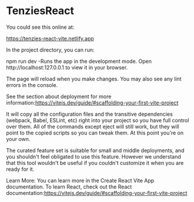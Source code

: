 # TenziesReact
You could see this online at:

https://tenzies-react-vite.netlify.app

In the project directory, you can run:

npm run dev
-Runs the app in the development mode. Open http://localhost:127.0.0.1 to view it in your browser.

The page will reload when you make changes. You may also see any lint errors in the console.

See the section about deployment for more information:https://vitejs.dev/guide/#scaffolding-your-first-vite-project

It will copy all the configuration files and the transitive dependencies (webpack, Babel, ESLint, etc) right into your project so you have full control over them. All of the commands except eject will still work, but they will point to the copied scripts so you can tweak them. At this point you're on your own.

The curated feature set is suitable for small and middle deployments, and you shouldn't feel obligated to use this feature. However we understand that this tool wouldn't be useful if you couldn't customize it when you are ready for it.

Learn More:
You can learn more in the Create React Vite App documentation. To learn React, check out the React documentation:https://vitejs.dev/guide/#scaffolding-your-first-vite-project
